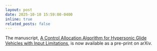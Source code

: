 ```yaml
---
layout: post
date: 2025-10-10 15:59:00-0400
inline: true
related_posts: false
---
```

The manuscript, [A Control Allocation Algorithm for Hypersonic Glide Vehicles with Input Limitations](https://arxiv.org/abs/2510.08275), is now available as a pre-print on arXiv.

